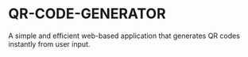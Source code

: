 # QR-CODE-GENERATOR
A simple and efficient web-based application that generates QR codes instantly from user input.
